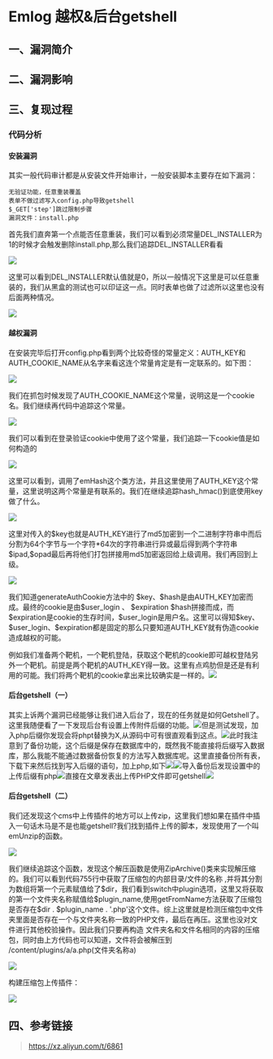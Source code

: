 Emlog 越权&后台getshell
=======================

一、漏洞简介
------------

二、漏洞影响
------------

三、复现过程
------------

### 代码分析

#### 安装漏洞

​ 其实一般代码审计都是从安装文件开始审计，一般安装脚本主要存在如下漏洞：

    无验证功能，任意重装覆盖
    表单不做过滤写入config.php导致getshell
    $_GET['step']跳过限制步骤
    漏洞文件：install.php

​​首先我们直奔第一个点能否任意重装，我们可以看到必须常量DEL\_INSTALLER为1的时候才会触发删除install.php,那么我们追踪DEL\_INSTALLER看看

![](/Users/aresx/Documents/VulWiki/.resource/Emlog越权&后台getshell/media/rId26.png)

这里可以看到DEL\_INSTALLER默认值就是0，所以一般情况下这里是可以任意重装的，我们从黑盒的测试也可以印证这一点。同时表单也做了过滤所以这里也没有后面两种情况。

![](/Users/aresx/Documents/VulWiki/.resource/Emlog越权&后台getshell/media/rId27.png)

#### 越权漏洞

​​在安装完毕后打开config.php看到两个比较奇怪的常量定义：AUTH\_KEY和AUTH\_COOKIE\_NAME从名字来看这连个常量肯定是有一定联系的。如下图：

![](/Users/aresx/Documents/VulWiki/.resource/Emlog越权&后台getshell/media/rId29.png)

我们在抓包时候发现了AUTH\_COOKIE\_NAME这个常量，说明这是一个cookie名。我们继续再代码中追踪这个常量。

![](/Users/aresx/Documents/VulWiki/.resource/Emlog越权&后台getshell/media/rId30.png)

我们可以看到在登录验证cookie中使用了这个常量，我们追踪一下cookie值是如何构造的

![](/Users/aresx/Documents/VulWiki/.resource/Emlog越权&后台getshell/media/rId31.png)

这里可以看到，调用了emHash这个类方法，并且这里使用了AUTH\_KEY这个常量，这里说明这两个常量是有联系的。我们在继续追踪hash\_hmac()到底使用key做了什么。

![](/Users/aresx/Documents/VulWiki/.resource/Emlog越权&后台getshell/media/rId32.png)

这里对传入的\$key也就是AUTH\_KEY进行了md5加密到一个二进制字符串中而后分割为64个字节与一个字符\*64次的字符串进行异或最后得到两个字符串\$ipad,\$opad最后再将他们打包拼接用md5加密返回给上级调用。我们再回到上级。

![](/Users/aresx/Documents/VulWiki/.resource/Emlog越权&后台getshell/media/rId33.png)

我们知道generateAuthCookie方法中的
\$key、\$hash是由AUTH\_KEY加密而成。最终的cookie是由\$user\_login 、
\$expiration
\$hash拼接而成，而\$expiration是cookie的生存时间，\$user\_login是用户名。这里可以得知\$key、\$user\_login、\$expiration都是固定的那么只要知道AUTH\_KEY就有伪造cookie造成越权的可能。

​例如我们准备两个靶机，一个靶机登陆，获取这个靶机的cookie即可越权登陆另外一个靶机。前提是两个靶机的AUTH\_KEY得一致。这里有点鸡肋但是还是有利用的可能。我们将两个靶机的cookie拿出来比较确实是一样的。​![](/Users/aresx/Documents/VulWiki/.resource/Emlog越权&后台getshell/media/rId34.png)

#### 后台getshell（一）

​​其实上诉两个漏洞已经能够让我们进入后台了，现在的任务就是如何Getshell了。这里我随便看了一下发现后台有设置上传附件后缀的功能。​![](/Users/aresx/Documents/VulWiki/.resource/Emlog越权&后台getshell/media/rId36.png)​​
但是测试发现，加入php后缀你发现会将phpt替换为X,从源码中可有很直观看到这点。​![](/Users/aresx/Documents/VulWiki/.resource/Emlog越权&后台getshell/media/rId37.png)​​此时我注意到了备份功能，这个后缀是保存在数据库中的，既然我不能直接将后缀写入数据库，那么我能不能通过数据备份恢复的方法写入数据库呢。​​ 这里直接备份所有表，下载下来然后找到写入后缀的语句，加上php,如下​![](/Users/aresx/Documents/VulWiki/.resource/Emlog越权&后台getshell/media/rId38.png)​![](/Users/aresx/Documents/VulWiki/.resource/Emlog越权&后台getshell/media/rId39.png)​​ 导入备份后发现设置中的上传后缀有php​![](/Users/aresx/Documents/VulWiki/.resource/Emlog越权&后台getshell/media/rId40.png)​​ 直接在文章发表出上传PHP文件即可getshell​![](/Users/aresx/Documents/VulWiki/.resource/Emlog越权&后台getshell/media/rId41.png)

#### 后台getshell（二）

我们还发现这个cms中上传插件的地方可以上传zip，这里我们想如果在插件中插入一句话木马是不是也能getshell?我们找到插件上传的脚本，发现使用了一个叫emUnzip的函数。

![](/Users/aresx/Documents/VulWiki/.resource/Emlog越权&后台getshell/media/rId43.png)

我们继续追踪这个函数，发现这个解压函数是使用ZipArchive()类来实现解压缩的。我们可以看到代码755行中获取了压缩包的内部目录/文件的名称
,并将其分割为数组将第一个元素赋值给了\$dir，我们看到switch中plugin选项，这里又将获取的第一个文件夹名称赋值给\$plugin\_name,使用getFromName方法获取了压缩包是否存在\$dir
. \$plugin\_name .
\'.php\'这个文件。综上这里就是检测压缩包中文件夹里面是否存在一个与文件夹名称一致的PHP文件，最后在再压。这里也没对文件进行其他校验操作。因此我们只要再构造
文件夹名和文件名相同的内容的压缩包，同时由上方代码也可以知道，文件将会被解压到
/content/plugins/a/a.php(文件夹名称a)

![](/Users/aresx/Documents/VulWiki/.resource/Emlog越权&后台getshell/media/rId44.png)

构建压缩包上传插件：

![](/Users/aresx/Documents/VulWiki/.resource/Emlog越权&后台getshell/media/rId45.png)

四、参考链接
------------

> https://xz.aliyun.com/t/6861
